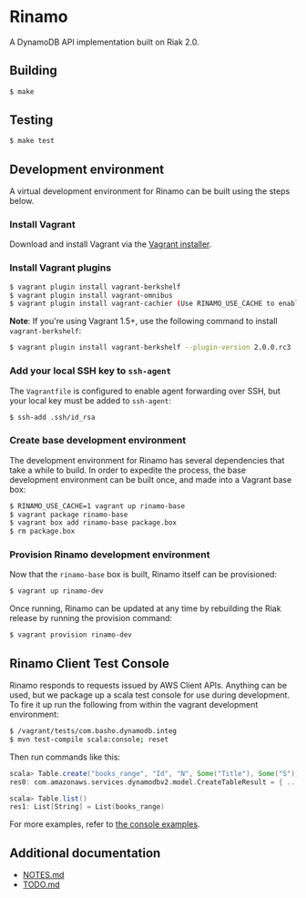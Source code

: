 # Rinamo

A DynamoDB API implementation built on Riak 2.0.

## Building

```bash
$ make
```

## Testing

```bash
$ make test
```

## Development environment

A virtual development environment for Rinamo can be built using the steps
below.

### Install Vagrant

Download and install Vagrant via the
[Vagrant installer](http://downloads.vagrantup.com/).

### Install Vagrant plugins

``` bash
$ vagrant plugin install vagrant-berkshelf
$ vagrant plugin install vagrant-omnibus
$ vagrant plugin install vagrant-cachier (Use RINAMO_USE_CACHE to enable)
```

**Note**: If you're using Vagrant 1.5+, use the following command to install
`vagrant-berkshelf`:

```bash
$ vagrant plugin install vagrant-berkshelf --plugin-version 2.0.0.rc3
```

### Add your local SSH key to `ssh-agent`

The `Vagrantfile` is configured to enable agent forwarding over SSH, but your
local key must be added to `ssh-agent`:

```bash
$ ssh-add .ssh/id_rsa
```

### Create base development environment

The development environment for Rinamo has several dependencies that take a
while to build. In order to expedite the process, the base development
environment can be built once, and made into a Vagrant base box:

```bash
$ RINAMO_USE_CACHE=1 vagrant up rinamo-base
$ vagrant package rinamo-base
$ vagrant box add rinamo-base package.box
$ rm package.box
```

### Provision Rinamo development environment

Now that the `rinamo-base` box is built, Rinamo itself can be provisioned:

```bash
$ vagrant up rinamo-dev
```

Once running, Rinamo can be updated at any time by rebuilding the Riak
release by running the provision command:

```bash
$ vagrant provision rinamo-dev
```

## Rinamo Client Test Console

Rinamo responds to requests issued by AWS Client APIs.  Anything can be used, but we package up a scala test console for use during development.  To fire it up run the following from within the vagrant development environment:

```bash
$ /vagrant/tests/com.basho.dynamodb.integ
$ mvn test-compile scala:console; reset
```
Then run commands like this:

```scala
scala> Table.create("books_range", "Id", "N", Some("Title"), Some("S"))
res0: com.amazonaws.services.dynamodbv2.model.CreateTableResult = { ...

scala> Table.list()
res1: List[String] = List(books_range)
```

For more examples, refer to [the console examples](https://github.com/basho-labs/rinamo/tree/rs-indexing/tests/com.basho.dynamodb.integ/console).

## Additional documentation

- [NOTES.md](src/NOTES.md)
- [TODO.md](src/TODO.md)
